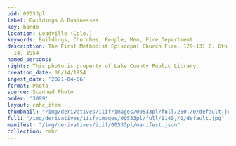 ```yaml
---
pid: 00533pl
label: Buildings & Businesses
key: bandb
location: Leadville (Colo.)
keywords: Buildings, Churches, People, Men, Fire Department
description: The First Methodist Episcopal Church Fire, 129-131 E. 6th Street, June
  14, 1954
named_persons: 
rights: This photo is property of Lake County Public Library.
creation_date: 06/14/1954
ingest_date: '2021-04-06'
format: Photo
source: Scanned Photo
order: '3099'
layout: cmhc_item
thumbnail: "/img/derivatives/iiif/images/00533pl/full/250,/0/default.jpg"
full: "/img/derivatives/iiif/images/00533pl/full/1140,/0/default.jpg"
manifest: "/img/derivatives/iiif/00533pl/manifest.json"
collection: cmhc
---
```

